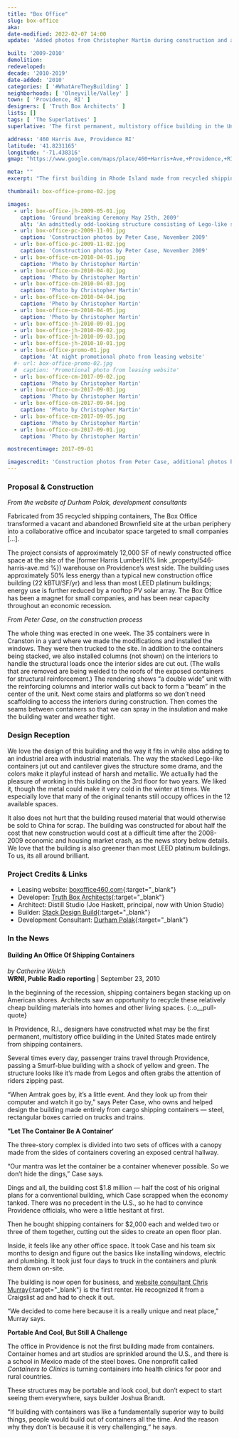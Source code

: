 ```yaml
---
title: "Box Office"
slug: box-office
aka: 
date-modified: 2022-02-07 14:00
update: 'Added photos from Christopher Martin during construction and at an open house'

built: '2009-2010'
demolition: 
redeveloped: 
decade: '2010-2019'
date-added: '2010'
categories: [ '#WhatAreTheyBuilding' ]
neighborhoods: [ 'Olneyville/Valley' ]
town: [ 'Providence, RI' ]
designers: [ 'Truth Box Architects' ]
lists: []
tags: [ 'The Superlatives' ]
superlative: 'The first permanent, multistory office building in the United States made entirely from shipping containers'

address: '460 Harris Ave, Providence RI'
latitude: '41.8231165'
longitude: '-71.438316'
gmap: "https://www.google.com/maps/place/460+Harris+Ave,+Providence,+RI+02909/@41.8231165,-71.438316,17z/data=!3m1!4b1!4m5!3m4!1s0x89e44598adbeadd3:0x80c9c53288bba62b!8m2!3d41.8231165!4d-71.4361273"

meta: ""
excerpt: "The first building in Rhode Island made from recycled shipping containers is available for lease as office space"

thumbnail: box-office-promo-02.jpg

images:
  - url: box-office-jh-2009-05-01.jpg
    caption: 'Ground breaking Ceremony May 25th, 2009'
    alt: 'An admittedly odd-looking structure consisting of Lego-like shipping containers stacked on top of one another and cantilevering out into mid air, brightly painted, with small cut-out windows and an interior breezeway under a steel canopy.'
  - url: box-office-pc-2009-11-01.jpg
    caption: 'Construction photos by Peter Case, November 2009'
  - url: box-office-pc-2009-11-02.jpg
    caption: 'Construction photos by Peter Case, November 2009'
  - url: box-office-cm-2010-04-01.jpg
    caption: 'Photo by Christopher Martin'
  - url: box-office-cm-2010-04-02.jpg
    caption: 'Photo by Christopher Martin'
  - url: box-office-cm-2010-04-03.jpg
    caption: 'Photo by Christopher Martin'
  - url: box-office-cm-2010-04-04.jpg
    caption: 'Photo by Christopher Martin'
  - url: box-office-cm-2010-04-05.jpg
    caption: 'Photo by Christopher Martin'
  - url: box-office-jh-2010-09-01.jpg
  - url: box-office-jh-2010-09-02.jpg
  - url: box-office-jh-2010-09-03.jpg
  - url: box-office-jh-2010-10-01.jpg
  - url: box-office-promo-01.jpg
    caption: 'At night promotional photo from leasing website'
  #- url: box-office-promo-02.jpg
  #  caption: 'Promotional photo from leasing website'
  - url: box-office-cm-2017-09-02.jpg
    caption: 'Photo by Christopher Martin'
  - url: box-office-cm-2017-09-03.jpg
    caption: 'Photo by Christopher Martin'
  - url: box-office-cm-2017-09-04.jpg
    caption: 'Photo by Christopher Martin'
  - url: box-office-cm-2017-09-05.jpg
    caption: 'Photo by Christopher Martin'
  - url: box-office-cm-2017-09-01.jpg
    caption: 'Photo by Christopher Martin'

mostrecentimage: 2017-09-01

imagescredit: 'Construction photos from Peter Case, additional photos by Christopher Martin, <a href="//quahog.org" target="_blank">Quahog.org</a>'
---
```


### Proposal & Construction

_From the website of Durham Polak, development consultants_

Fabricated from 35 recycled shipping containers, The Box Office transformed a vacant and abandoned Brownfield site at the urban periphery into a collaborative office and incubator space targeted to small companies […]. 

The project consists of approximately 12,000 SF of newly constructed office space at the site of the [former Harris Lumber]({% link _property/546-harris-ave.md %}) warehouse on Providence’s west side. The building uses approximately 50% less energy than a typical new construction office building (22 kBTU/SF/yr) and less than most LEED platinum buildings; energy use is further reduced by a rooftop PV solar array. The Box Office has been a magnet for small companies, and has been near capacity throughout an economic recession. 

_From Peter Case, on the construction process_

The whole thing was erected in one week. The 35 containers were in Cranston in a yard where we made the modifications and installed the windows. They were then trucked to the site. In addition to the containers being stacked, we also installed columns (not shown) on the interiors to handle the structural loads once the interior sides are cut out. (The walls that are removed are being welded to the roofs of the exposed containers for structural reinforcement.) The rendering shows “a double wide” unit with the reinforcing columns and interior walls cut back to form a “beam” in the center of the unit. Next come stairs and platforms so we don’t need scaffolding to access the interiors during construction. Then comes the seams between containers so that we can spray in the insulation and make the building water and weather tight.


### Design Reception

We love the design of this building and the way it fits in while also adding to an industrial area with industrial materials. The way the stacked Lego-like containers jut out and cantilever gives the structure some drama, and the colors make it playful instead of harsh and metallic. We actually had the pleasure of working in this building on the 3rd floor for two years. We liked it, though the metal could make it very cold in the winter at times. We especially love that many of the original tenants still occupy offices in the 12 available spaces. 

It also does not hurt that the building reused material that would otherwise be sold to China for scrap. The building was constructed for about half the cost that new construction would cost at a difficult time after the 2008-2009 economic and housing market crash, as the news story below details. We love that the building is also greener than most LEED platinum buildings. To us, its all around brilliant. 


### Project Credits & Links

+ Leasing website: [boxoffice460.com](//www.boxoffice460.com){:target="_blank"}
+ Developer: [Truth Box Architects](//www.truthbox.com){:target="_blank"}
+ Architect: Distill Studio (Joe Haskett, principal, now with Union Studio)
+ Builder: [Stack Design Build](//stackac.com){:target="_blank"}
+ Development Consultant: [Durham Polak](//www.durhampolak.com){:target="_blank"}


### In the News

#### Building An Office Of Shipping Containers

_by Catherine Welch_  
**WRNI, Public Radio reporting** | September 23, 2010

In the beginning of the recession, shipping containers began stacking up on American shores. Architects saw an opportunity to recycle these relatively cheap building materials into homes and other living spaces.
{:.o__pull-quote}

In Providence, R.I., designers have constructed what may be the first permanent, multistory office building in the United States made entirely from shipping containers.

Several times every day, passenger trains travel through Providence, passing a Smurf-blue building with a shock of yellow and green. The structure looks like it’s made from Legos and often grabs the attention of riders zipping past.

“When Amtrak goes by, it’s a little event. And they look up from their computer and watch it go by,” says Peter Case, who owns and helped design the building made entirely from cargo shipping containers — steel, rectangular boxes carried on trucks and trains.

**”Let The Container Be A Container‘**

The three-story complex is divided into two sets of offices with a canopy made from the sides of containers covering an exposed central hallway.

“Our mantra was let the container be a container whenever possible. So we don’t hide the dings,” Case says.

Dings and all, the building cost $1.8 million — half the cost of his original plans for a conventional building, which Case scrapped when the economy tanked. There was no precedent in the U.S., so he had to convince Providence officials, who were a little hesitant at first.

Then he bought shipping containers for $2,000 each and welded two or three of them together, cutting out the sides to create an open floor plan.

Inside, it feels like any other office space. It took Case and his team six months to design and figure out the basics like installing windows, electric and plumbing. It took just four days to truck in the containers and plunk them down on-site.

The building is now open for business, and [website consultant Chris Murray](//oomphinc.com){:target="_blank"} is the first renter. He recognized it from a Craigslist ad and had to check it out.

“We decided to come here because it is a really unique and neat place,” Murray says.

**Portable And Cool, But Still A Challenge**

The office in Providence is not the first building made from containers. Container homes and art studios are sprinkled around the U.S., and there is a school in Mexico made of the steel boxes. One nonprofit called _Containers to Clinics_ is turning containers into health clinics for poor and rural countries.

These structures may be portable and look cool, but don’t expect to start seeing them everywhere, says builder Joshua Brandt.

“If building with containers was like a fundamentally superior way to build things, people would build out of containers all the time. And the reason why they don’t is because it is very challenging,“ he says.

[^1]: Captured from http://www.npr.org/templates/story/story.php?storyId=130027101 via an Archive.org saved copy, October 2010
